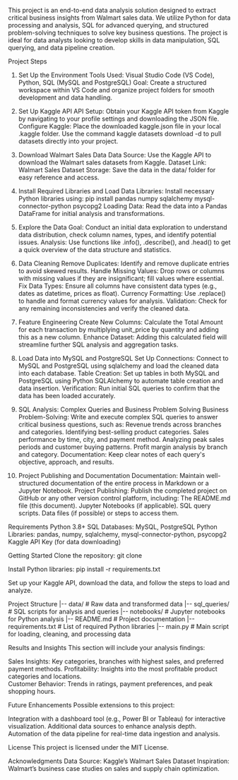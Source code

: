 This project is an end-to-end data analysis solution designed to extract critical business insights from Walmart sales data. We utilize Python for data processing and analysis, SQL for advanced querying, and structured problem-solving techniques to solve key business questions. The project is ideal for data analysts looking to develop skills in data manipulation, SQL querying, and data pipeline creation.

Project Steps
1. Set Up the Environment
Tools Used: Visual Studio Code (VS Code), Python, SQL (MySQL and PostgreSQL)
Goal: Create a structured workspace within VS Code and organize project folders for smooth development and data handling.

2. Set Up Kaggle API
API Setup: Obtain your Kaggle API token from Kaggle by navigating to your profile settings and downloading the JSON file.
Configure Kaggle:
Place the downloaded kaggle.json file in your local .kaggle folder.
Use the command kaggle datasets download -d <dataset-path> to pull datasets directly into your project.

3. Download Walmart Sales Data
Data Source: Use the Kaggle API to download the Walmart sales datasets from Kaggle.
Dataset Link: Walmart Sales Dataset
Storage: Save the data in the data/ folder for easy reference and access.

4. Install Required Libraries and Load Data
Libraries: Install necessary Python libraries using:
pip install pandas numpy sqlalchemy mysql-connector-python psycopg2
Loading Data: Read the data into a Pandas DataFrame for initial analysis and transformations.

5. Explore the Data
Goal: Conduct an initial data exploration to understand data distribution, check column names, types, and identify potential issues.
Analysis: Use functions like .info(), .describe(), and .head() to get a quick overview of the data structure and statistics.

6. Data Cleaning
Remove Duplicates: Identify and remove duplicate entries to avoid skewed results.
Handle Missing Values: Drop rows or columns with missing values if they are insignificant; fill values where essential.
Fix Data Types: Ensure all columns have consistent data types (e.g., dates as datetime, prices as float).
Currency Formatting: Use .replace() to handle and format currency values for analysis.
Validation: Check for any remaining inconsistencies and verify the cleaned data.

7. Feature Engineering
Create New Columns: Calculate the Total Amount for each transaction by multiplying unit_price by quantity and adding this as a new column.
Enhance Dataset: Adding this calculated field will streamline further SQL analysis and aggregation tasks.

8. Load Data into MySQL and PostgreSQL
Set Up Connections: Connect to MySQL and PostgreSQL using sqlalchemy and load the cleaned data into each database.
Table Creation: Set up tables in both MySQL and PostgreSQL using Python SQLAlchemy to automate table creation and data insertion.
Verification: Run initial SQL queries to confirm that the data has been loaded accurately.

9. SQL Analysis: Complex Queries and Business Problem Solving
Business Problem-Solving: Write and execute complex SQL queries to answer critical business questions, such as:
Revenue trends across branches and categories.
Identifying best-selling product categories.
Sales performance by time, city, and payment method.
Analyzing peak sales periods and customer buying patterns.
Profit margin analysis by branch and category.
Documentation: Keep clear notes of each query's objective, approach, and results.

10. Project Publishing and Documentation
Documentation: Maintain well-structured documentation of the entire process in Markdown or a Jupyter Notebook.
Project Publishing: Publish the completed project on GitHub or any other version control platform, including:
The README.md file (this document).
Jupyter Notebooks (if applicable).
SQL query scripts.
Data files (if possible) or steps to access them.

Requirements
Python 3.8+
SQL Databases: MySQL, PostgreSQL
Python Libraries:
pandas, numpy, sqlalchemy, mysql-connector-python, psycopg2
Kaggle API Key (for data downloading)

Getting Started
Clone the repository:
git clone <repo-url>

Install Python libraries:
pip install -r requirements.txt

Set up your Kaggle API, download the data, and follow the steps to load and analyze.

Project Structure
|-- data/                     # Raw data and transformed data
|-- sql_queries/              # SQL scripts for analysis and queries
|-- notebooks/                # Jupyter notebooks for Python analysis
|-- README.md                 # Project documentation
|-- requirements.txt          # List of required Python libraries
|-- main.py                   # Main script for loading, cleaning, and processing data

Results and Insights
This section will include your analysis findings:

Sales Insights: Key categories, branches with highest sales, and preferred payment methods.
Profitability: Insights into the most profitable product categories and locations.   
Customer Behavior: Trends in ratings, payment preferences, and peak shopping hours.

Future Enhancements
Possible extensions to this project:

Integration with a dashboard tool (e.g., Power BI or Tableau) for interactive visualization.
Additional data sources to enhance analysis depth.
Automation of the data pipeline for real-time data ingestion and analysis.

License
This project is licensed under the MIT License.

Acknowledgments
Data Source: Kaggle’s Walmart Sales Dataset
Inspiration: Walmart’s business case studies on sales and supply chain optimization.
